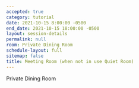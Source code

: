 ```yaml
---
accepted: true
category: tutorial
date: 2021-10-15 8:00:00 -0500
end_date: 2021-10-15 18:00:00 -0500
layout: session-details
permalink: null
room: Private Dining Room
schedule-layout: full
sitemap: false
title: Meeting Room (when not in use Quiet Room)
---
```


Private Dining Room
